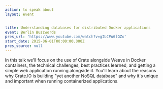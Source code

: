 ```yaml
---
action: to speak about
layout: event


title: Understanding databases for distributed Docker applications
event: Berlin Buzzwords
pres_url: 'https://www.youtube.com/watch?v=gILCPu6lGZo'
start_date: 2015-06-01T00:00:00.000Z
pres_source: null
---
```


In this talk we'll focus on the use of Crate alongside Weave in Docker containers, the technical challenges, best practices learned, and getting a simple web application running alongside it. You'll learn about the reasons why Crate.IO is building "yet another NoSQL database" and why it's unique and important when running containerized applications.
